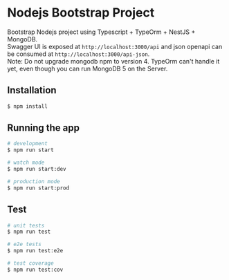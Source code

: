 # Nodejs Bootstrap Project
Bootstrap Nodejs project using Typescript + TypeOrm + NestJS + MongoDB. <br>
Swagger UI is exposed at `http://localhost:3000/api` and json openapi can be consumed at `http://localhost:3000/api-json`. <br>
Note: Do not upgrade mongodb npm to version 4. TypeOrm can't handle it yet, even though you can run MongoDB 5 on the Server.  

## Installation

```bash
$ npm install
```

## Running the app

```bash
# development
$ npm run start

# watch mode
$ npm run start:dev

# production mode
$ npm run start:prod
```

## Test

```bash
# unit tests
$ npm run test

# e2e tests
$ npm run test:e2e

# test coverage
$ npm run test:cov
```

